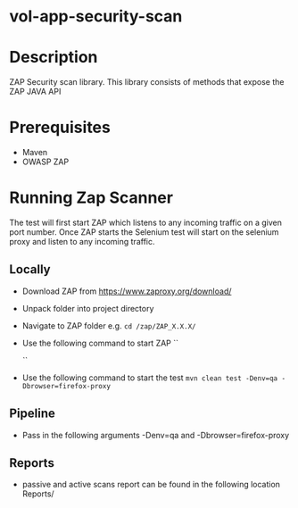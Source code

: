 # vol-app-security-scan

# Description
 ZAP Security scan library. This library consists of methods that expose the ZAP JAVA API

# Prerequisites
- Maven
- OWASP ZAP

# Running Zap Scanner

The test will first start ZAP which listens to any incoming traffic on a given port number. Once ZAP starts 
the Selenium test will start on the selenium proxy and listen to any incoming traffic.

## Locally

* Download ZAP from https://www.zaproxy.org/download/
* Unpack folder into project directory
* Navigate to ZAP folder e.g. ``cd /zap/ZAP_X.X.X/``
* Use the following command to start ZAP 
 ``  
     
  ``
* Use the following command to start the test `mvn clean test -Denv=qa -Dbrowser=firefox-proxy`

## Pipeline
* Pass in the following arguments -Denv=qa and -Dbrowser=firefox-proxy

## Reports
 - passive and active scans report can be found in the following location Reports/
